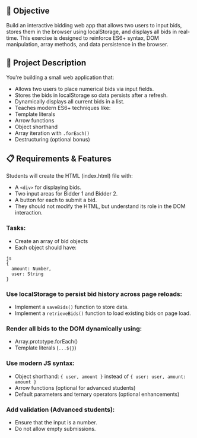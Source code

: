 ## 🎯 Objective
Build an interactive bidding web app that allows two users to input bids, stores them in the browser using localStorage, and displays all bids in real-time. This exercise is designed to reinforce ES6+ syntax, DOM manipulation, array methods, and data persistence in the browser.

## 📝 Project Description
You're building a small web application that:
- Allows two users to place numerical bids via input fields.
- Stores the bids in localStorage so data persists after a refresh.
- Dynamically displays all current bids in a list.
- Teaches modern ES6+ techniques like:
- Template literals
- Arrow functions
- Object shorthand
- Array iteration with ```.forEach()```
- Destructuring (optional bonus)

## 📋 Requirements & Features
Students will create the HTML (index.html) file with:
- A ```<div>``` for displaying bids.
- Two input areas for Bidder 1 and Bidder 2.
- A button for each to submit a bid.
- They should not modify the HTML, but understand its role in the DOM interaction.

### Tasks:
- Create an array of bid objects
- Each object should have:

```
js
{
  amount: Number,
  user: String
}
```

### Use localStorage to persist bid history across page reloads:
- Implement a ```saveBids()``` function to store data.
- Implement a ```retrieveBids()``` function to load existing bids on page load.

### Render all bids to the DOM dynamically using:
- Array.prototype.forEach()
- Template literals (`...${}`)

### Use modern JS syntax:
- Object shorthand: ```{ user, amount }``` instead of ```{ user: user, amount: amount }```
- Arrow functions (optional for advanced students)
- Default parameters and ternary operators (optional enhancements)

### Add validation (Advanced students):
- Ensure that the input is a number.
- Do not allow empty submissions.
